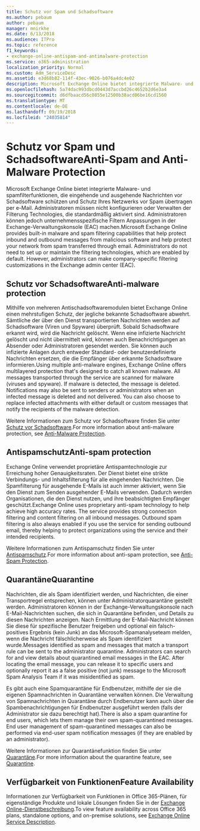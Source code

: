 ```yaml
---
title: Schutz vor Spam und Schadsoftware
ms.author: pebaum
author: pebaum
manager: mnirkhe
ms.date: 6/13/2018
ms.audience: ITPro
ms.topic: reference
f1_keywords:
- exchange-online-antispam-and-antimalware-protection
ms.service: o365-administration
localization_priority: Normal
ms.custom: Adm_ServiceDesc
ms.assetid: e3d68b82-114f-43ec-9026-b076a4dc4e02
description: Microsoft Exchange Online bietet integrierte Malware- und spamfilterfunktionen, die eingehende und ausgehende Nachrichten vor Schadsoftware schützen und Schutz Ihres Netzwerks vor Spam übertragen per e-Mail. Administratoren müssen nicht konfigurieren oder Verwalten der Filterung Technologies, die standardmäßig aktiviert sind. Administratoren können jedoch unternehmensspezifische Filtern Anpassungen in der Exchange-Verwaltungskonsole (EAC) machen.
ms.openlocfilehash: 5a74dac993dbcd0443d7accbd26c4652b2d6e3a4
ms.sourcegitcommit: d6dfbaacd56c0855e12500b38acd06be16cd1560
ms.translationtype: MT
ms.contentlocale: de-DE
ms.lasthandoff: 09/19/2018
ms.locfileid: "24035814"
---
```

# <a name="anti-spam-and-anti-malware-protection"></a><span data-ttu-id="be61a-105">Schutz vor Spam und Schadsoftware</span><span class="sxs-lookup"><span data-stu-id="be61a-105">Anti-Spam and Anti-Malware Protection</span></span>

<span data-ttu-id="be61a-p102">Microsoft Exchange Online bietet integrierte Malware- und spamfilterfunktionen, die eingehende und ausgehende Nachrichten vor Schadsoftware schützen und Schutz Ihres Netzwerks vor Spam übertragen per e-Mail. Administratoren müssen nicht konfigurieren oder Verwalten der Filterung Technologies, die standardmäßig aktiviert sind. Administratoren können jedoch unternehmensspezifische Filtern Anpassungen in der Exchange-Verwaltungskonsole (EAC) machen.</span><span class="sxs-lookup"><span data-stu-id="be61a-p102">Microsoft Exchange Online provides built-in malware and spam filtering capabilities that help protect inbound and outbound messages from malicious software and help protect your network from spam transferred through email. Administrators do not need to set up or maintain the filtering technologies, which are enabled by default. However, administrators can make company-specific filtering customizations in the Exchange admin center (EAC).</span></span>
  
## <a name="anti-malware-protection"></a><span data-ttu-id="be61a-109">Schutz vor Schadsoftware</span><span class="sxs-lookup"><span data-stu-id="be61a-109">Anti-malware protection</span></span>

<span data-ttu-id="be61a-p103">Mithilfe von mehreren Antischadsoftwaremodulen bietet Exchange Online einen mehrstufigen Schutz, der jegliche bekannte Schadsoftware abwehrt. Sämtliche der über den Dienst transportierten Nachrichten werden auf Schadsoftware (Viren und Spyware) überprüft. Sobald Schadsoftware erkannt wird, wird die Nachricht gelöscht. Wenn eine infizierte Nachricht gelöscht und nicht übermittelt wird, können auch Benachrichtigungen an Absender oder Administratoren gesendet werden. Sie können auch infizierte Anlagen durch entweder Standard- oder benutzerdefinierte Nachrichten ersetzen, die die Empfänger über erkannte Schadsoftware informieren.</span><span class="sxs-lookup"><span data-stu-id="be61a-p103">Using multiple anti-malware engines, Exchange Online offers multilayered protection that's designed to catch all known malware. All messages transported through the service are scanned for malware (viruses and spyware). If malware is detected, the message is deleted. Notifications may also be sent to senders or administrators when an infected message is deleted and not delivered. You can also choose to replace infected attachments with either default or custom messages that notify the recipients of the malware detection.</span></span>
  
<span data-ttu-id="be61a-115">Weitere Informationen zum Schutz vor Schadsoftware finden Sie unter [Schutz vor Schadsoftware](https://go.microsoft.com/fwlink/p/?LinkId=271753).</span><span class="sxs-lookup"><span data-stu-id="be61a-115">For more information about anti-malware protection, see [Anti-Malware Protection](https://go.microsoft.com/fwlink/p/?LinkId=271753).</span></span>
  
## <a name="anti-spam-protection"></a><span data-ttu-id="be61a-116">Antispamschutz</span><span class="sxs-lookup"><span data-stu-id="be61a-116">Anti-spam protection</span></span>

<span data-ttu-id="be61a-p104">Exchange Online verwendet proprietäre Antispamtechnologie zur Erreichung hoher Genauigkeitsraten. Der Dienst bietet eine strikte Verbindungs- und Inhaltsfilterung für alle eingehenden Nachrichten. Die Spamfilterung für ausgehende E-Mails ist auch immer aktiviert, wenn Sie den Dienst zum Senden ausgehender E-Mails verwenden. Dadurch werden Organisationen, die den Dienst nutzen, und ihre beabsichtigten Empfänger geschützt.</span><span class="sxs-lookup"><span data-stu-id="be61a-p104">Exchange Online uses proprietary anti-spam technology to help achieve high accuracy rates. The service provides strong connection filtering and content filtering on all inbound messages. Outbound spam filtering is also always enabled if you use the service for sending outbound email, thereby helping to protect organizations using the service and their intended recipients.</span></span>
  
<span data-ttu-id="be61a-120">Weitere Informationen zum Antispamschutz finden Sie unter [Antispamschutz](https://support.office.com/en-us/article/Office-365-Email-Anti-Spam-Protection-6a601501-a6a8-4559-b2e7-56b59c96a586?ui=en-US&amp;rs=en-US&amp;ad=US).</span><span class="sxs-lookup"><span data-stu-id="be61a-120">For more information about anti-spam protection, see [Anti-Spam Protection](https://support.office.com/en-us/article/Office-365-Email-Anti-Spam-Protection-6a601501-a6a8-4559-b2e7-56b59c96a586?ui=en-US&amp;rs=en-US&amp;ad=US).</span></span>
  
## <a name="quarantine"></a><span data-ttu-id="be61a-121">Quarantäne</span><span class="sxs-lookup"><span data-stu-id="be61a-121">Quarantine</span></span>

<span data-ttu-id="be61a-p105">Nachrichten, die als Spam identifiziert werden, und Nachrichten, die einer Transportregel entsprechen, können unter Administratorquarantäne gestellt werden. Administratoren können in der Exchange-Verwaltungskonsole nach E-Mail-Nachrichten suchen, die sich in Quarantäne befinden, und Details zu diesen Nachrichten anzeigen. Nach Ermittlung der E-Mail-Nachricht können Sie diese für spezifische Benutzer freigeben und optional ein falsch-positives Ergebnis (kein Junk) an das Microsoft-Spamanalyseteam melden, wenn die Nachricht fälschlicherweise als Spam identifiziert wurde.</span><span class="sxs-lookup"><span data-stu-id="be61a-p105">Messages identified as spam and messages that match a transport rule can be sent to the administrator quarantine. Administrators can search for and view details about quarantined email messages in the EAC. After locating the email message, you can release it to specific users and optionally report it as a false positive (not junk) message to the Microsoft Spam Analysis Team if it was misidentified as spam.</span></span>
  
<span data-ttu-id="be61a-p106">Es gibt auch eine Spamquarantäne für Endbenutzer, mithilfe der sie die eigenen Spamnachrichten in Quarantäne verwalten können. Die Verwaltung von Spamnachrichten in Quarantäne durch Endbenutzer kann auch über die Spambenachrichtigungen für Endbenutzer ausgeführt werden (falls der Administrator sie dazu berechtigt hat).</span><span class="sxs-lookup"><span data-stu-id="be61a-p106">There is also a spam quarantine for end users, which lets them manage their own spam-quarantined messages. End user management of spam-quarantined messages can also be performed via end-user spam notification messages (if they are enabled by an administrator).</span></span>
  
<span data-ttu-id="be61a-127">Weitere Informationen zur Quarantänefunktion finden Sie unter [Quarantäne](https://go.microsoft.com/fwlink/p/?LinkId=271755).</span><span class="sxs-lookup"><span data-stu-id="be61a-127">For more information about the quarantine feature, see [Quarantine](https://go.microsoft.com/fwlink/p/?LinkId=271755).</span></span>
  
## <a name="feature-availability"></a><span data-ttu-id="be61a-128">Verfügbarkeit von Funktionen</span><span class="sxs-lookup"><span data-stu-id="be61a-128">Feature Availability</span></span>

<span data-ttu-id="be61a-129">Informationen zur Verfügbarkeit von Funktionen in Office 365-Plänen, für eigenständige Produkte und lokale Lösungen finden Sie in der [Exchange Online-Dienstbeschreibung](exchange-online-service-description.md).</span><span class="sxs-lookup"><span data-stu-id="be61a-129">To view feature availability across Office 365 plans, standalone options, and on-premise solutions, see [Exchange Online Service Description](exchange-online-service-description.md).</span></span>
  

